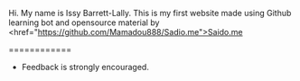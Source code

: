 Hi. My name is Issy Barrett-Lally.
This is my first website made using Github learning bot and opensource material by <a><href="https://github.com/Mamadou888/Sadio.me">Saido.me</a>

============

- Feedback is strongly encouraged.

